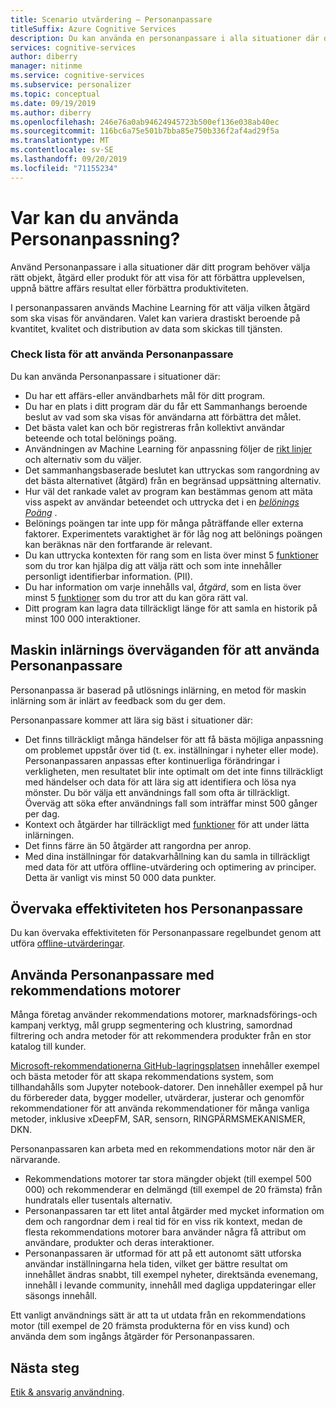 ```yaml
---
title: Scenario utvärdering – Personanpassare
titleSuffix: Azure Cognitive Services
description: Du kan använda en personanpassare i alla situationer där ditt program kan välja rätt objekt, åtgärd eller produkt som ska visas för att förbättra upplevelsen, uppnå bättre affärs resultat eller förbättra produktiviteten.
services: cognitive-services
author: diberry
manager: nitinme
ms.service: cognitive-services
ms.subservice: personalizer
ms.topic: conceptual
ms.date: 09/19/2019
ms.author: diberry
ms.openlocfilehash: 246e76a0ab94624945723b500ef136e038ab40ec
ms.sourcegitcommit: 116bc6a75e501b7bba85e750b336f2af4ad29f5a
ms.translationtype: MT
ms.contentlocale: sv-SE
ms.lasthandoff: 09/20/2019
ms.locfileid: "71155234"
---
```

# <a name="where-can-you-use-personalizer"></a>Var kan du använda Personanpassning?

Använd Personanpassare i alla situationer där ditt program behöver välja rätt objekt, åtgärd eller produkt för att visa för att förbättra upplevelsen, uppnå bättre affärs resultat eller förbättra produktiviteten. 

I personanpassaren används Machine Learning för att välja vilken åtgärd som ska visas för användaren. Valet kan variera drastiskt beroende på kvantitet, kvalitet och distribution av data som skickas till tjänsten.

### <a name="checklist-for-applying-personalizer"></a>Check lista för att använda Personanpassare


Du kan använda Personanpassare i situationer där:

* Du har ett affärs-eller användbarhets mål för ditt program.
* Du har en plats i ditt program där du får ett Sammanhangs beroende beslut av vad som ska visas för användarna att förbättra det målet.
* Det bästa valet kan och bör registreras från kollektivt användar beteende och total belönings poäng.
* Användningen av Machine Learning för anpassning följer de [rikt linjer](ethics-responsible-use.md) och alternativ som du väljer.
* Det sammanhangsbaserade beslutet kan uttryckas som rangordning av det bästa alternativet (åtgärd) från en begränsad uppsättning alternativ.
* Hur väl det rankade valet av program kan bestämmas genom att mäta viss aspekt av användar beteendet och uttrycka det i en _[belönings Poäng](concept-rewards.md)_ .
* Belönings poängen tar inte upp för många påträffande eller externa faktorer. Experimentets varaktighet är för låg nog att belönings poängen kan beräknas när den fortfarande är relevant.
* Du kan uttrycka kontexten för rang som en lista över minst 5 [funktioner](concepts-features.md) som du tror kan hjälpa dig att välja rätt och som inte innehåller personligt identifierbar information. (PII).
* Du har information om varje innehålls val, _åtgärd_, som en lista över minst 5 [funktioner](concepts-features.md) som du tror att du kan göra rätt val.
* Ditt program kan lagra data tillräckligt länge för att samla en historik på minst 100 000 interaktioner.

## <a name="machine-learning-considerations-for-applying-personalizer"></a>Maskin inlärnings överväganden för att använda Personanpassare

Personanpassa är baserad på utlösnings inlärning, en metod för maskin inlärning som är inlärt av feedback som du ger dem. 

Personanpassare kommer att lära sig bäst i situationer där:

* Det finns tillräckligt många händelser för att få bästa möjliga anpassning om problemet uppstår över tid (t. ex. inställningar i nyheter eller mode). Personanpassaren anpassas efter kontinuerliga förändringar i verkligheten, men resultatet blir inte optimalt om det inte finns tillräckligt med händelser och data för att lära sig att identifiera och lösa nya mönster. Du bör välja ett användnings fall som ofta är tillräckligt. Överväg att söka efter användnings fall som inträffar minst 500 gånger per dag.
* Kontext och åtgärder har tillräckligt med [funktioner](concepts-features.md) för att under lätta inlärningen.
* Det finns färre än 50 åtgärder att rangordna per anrop.
* Med dina inställningar för datakvarhållning kan du samla in tillräckligt med data för att utföra offline-utvärdering och optimering av principer. Detta är vanligt vis minst 50 000 data punkter.

## <a name="monitor-effectiveness-of-personalizer"></a>Övervaka effektiviteten hos Personanpassare

Du kan övervaka effektiviteten för Personanpassare regelbundet genom att utföra [offline-utvärderingar](concepts-offline-evaluation.md).

## <a name="use-personalizer-with-recommendation-engines"></a>Använda Personanpassare med rekommendations motorer

Många företag använder rekommendations motorer, marknadsförings-och kampanj verktyg, mål grupp segmentering och klustring, samordnad filtrering och andra metoder för att rekommendera produkter från en stor katalog till kunder.

[Microsoft-rekommendationerna GitHub-lagringsplatsen](https://github.com/Microsoft/Recommenders) innehåller exempel och bästa metoder för att skapa rekommendations system, som tillhandahålls som Jupyter notebook-datorer. Den innehåller exempel på hur du förbereder data, bygger modeller, utvärderar, justerar och genomför rekommendationer för att använda rekommendationer för många vanliga metoder, inklusive xDeepFM, SAR, sensorn, RINGPÄRMSMEKANISMER, DKN.

Personanpassaren kan arbeta med en rekommendations motor när den är närvarande.

* Rekommendations motorer tar stora mängder objekt (till exempel 500 000) och rekommenderar en delmängd (till exempel de 20 främsta) från hundratals eller tusentals alternativ.
* Personanpassaren tar ett litet antal åtgärder med mycket information om dem och rangordnar dem i real tid för en viss rik kontext, medan de flesta rekommendations motorer bara använder några få attribut om användare, produkter och deras interaktioner.
* Personanpassaren är utformad för att på ett autonomt sätt utforska användar inställningarna hela tiden, vilket ger bättre resultat om innehållet ändras snabbt, till exempel nyheter, direktsända evenemang, innehåll i levande community, innehåll med dagliga uppdateringar eller säsongs innehåll.

Ett vanligt användnings sätt är att ta ut utdata från en rekommendations motor (till exempel de 20 främsta produkterna för en viss kund) och använda dem som ingångs åtgärder för Personanpassaren.

## <a name="next-steps"></a>Nästa steg

[Etik & ansvarig användning](ethics-responsible-use.md).